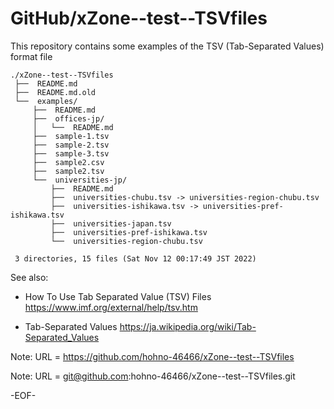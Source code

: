# GitHub/xZone--test--TSVfiles

This repository contains some examples of the TSV (Tab-Separated Values) format file

    ./xZone--test--TSVfiles
     ├──  README.md
     ├──  README.md.old
     └──  examples/
         ├──  README.md
         ├──  offices-jp/
         │   └──  README.md
         ├──  sample-1.tsv
         ├──  sample-2.tsv
         ├──  sample-3.tsv
         ├──  sample2.csv
         ├──  sample2.tsv
         └──  universities-jp/
             ├──  README.md
             ├──  universities-chubu.tsv -> universities-region-chubu.tsv
             ├──  universities-ishikawa.tsv -> universities-pref-ishikawa.tsv
             ├──  universities-japan.tsv
             ├──  universities-pref-ishikawa.tsv
             └──  universities-region-chubu.tsv
     
     3 directories, 15 files (Sat Nov 12 00:17:49 JST 2022)


See also:

* How To Use Tab Separated Value (TSV) Files
https://www.imf.org/external/help/tsv.htm

* Tab-Separated Values
https://ja.wikipedia.org/wiki/Tab-Separated_Values

    
Note: URL = https://github.com/hohno-46466/xZone--test--TSVfiles

Note: URL = git@github.com:hohno-46466/xZone--test--TSVfiles.git

-EOF-
